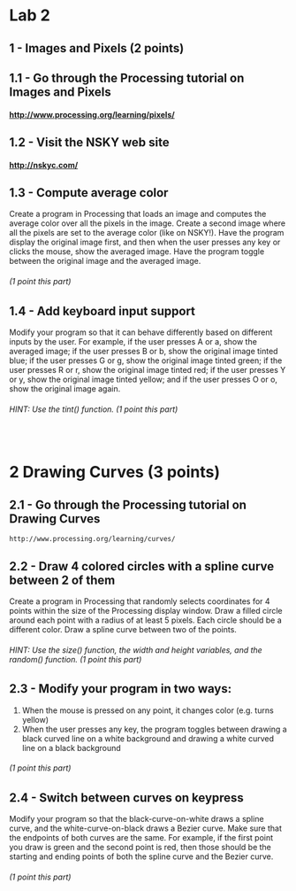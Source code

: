 # Lab 2
## 1 - Images and Pixels (2 points)
## 1.1 - Go through the Processing tutorial on Images and Pixels
#### http://www.processing.org/learning/pixels/
## 1.2 - Visit the NSKY web site
#### http://nskyc.com/
## 1.3 - Compute average color
Create a program in Processing that loads an image and computes the average color over all the pixels in the image. Create a second image where all the pixels are set to the average color (like on NSKY!). Have the program display the original image first, and then when the user presses any key or clicks the mouse, show the averaged image. Have the program toggle between the original image and the averaged image. 
###### (1 point this part)
## 1.4 - Add keyboard input support
Modify your program so that it can behave differently based on different inputs by the user. For example, if the user presses A or a, show the averaged image; if the user presses B or b, show the original image tinted blue; if the user presses G or g, show the original image tinted green; if the user presses R or r, show the original image tinted red; if the user presses Y or y, show the original image tinted yellow; and if the user presses O or o, show the original image again. 
###### HINT: Use the tint() function. (1 point this part)
&nbsp;
# 2 Drawing Curves (3 points)
## 2.1 - Go through the Processing tutorial on Drawing Curves
```
http://www.processing.org/learning/curves/
```
## 2.2 - Draw 4 colored circles with a spline curve between 2 of them
Create a program in Processing that randomly selects coordinates for 4 points within the size of the Processing display window. Draw a filled circle around each point with a radius of at least 5 pixels. Each circle should be a different color. Draw a spline curve between two of the points.
###### HINT: Use the size() function, the width and height variables, and the random() function. (1 point this part)
## 2.3 - Modify your program in two ways: 
1. When the mouse is pressed on any point, it changes color (e.g. turns yellow)
2. When the user presses any key, the program toggles between drawing a black curved line on a white background and drawing a white curved line on a black background
###### (1 point this part)

## 2.4 - Switch between curves on keypress
Modify your program so that the black-curve-on-white draws a spline curve, and the white-curve-on-black draws a Bezier curve. Make sure that the endpoints of both curves are the same. For example, if the first point you draw is green and the second point is red, then those should be the starting and ending points of both the spline curve and the Bezier curve.
###### (1 point this part)
